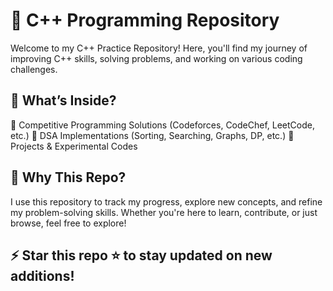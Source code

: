 # 🚀 C++ Programming Repository
Welcome to my C++ Practice Repository! Here, you'll find my journey of improving C++ skills, solving problems, and working on various coding challenges.

## 📌 What’s Inside?
🔹 Competitive Programming Solutions (Codeforces, CodeChef, LeetCode, etc.)
🔹 DSA Implementations (Sorting, Searching, Graphs, DP, etc.)
🔹 Projects & Experimental Codes

## 🎯 Why This Repo?
I use this repository to track my progress, explore new concepts, and refine my problem-solving skills. Whether you're here to learn, contribute, or just browse, feel free to explore!

## ⚡ Star this repo ⭐ to stay updated on new additions!
